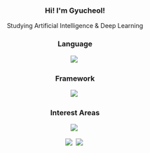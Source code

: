 <h3 align="center">Hi! I'm Gyucheol!</h3>
<p align="center">Studying Artificial Intelligence & Deep Learning</p>
<h3 align="center">Language</h3>
<p align="center">
  <img src="https://img.shields.io/badge/Python-3776AB?style=flat-square&logo=Python&logoColor=white"/>&nbsp;
<h3 align="center">Framework</h3>
<p align="center">
  <img src="https://img.shields.io/badge/PyTorch-EE4C2C?style=flat-square&logo=PyTorch&logoColor=white"/>&nbsp;
<h3 align="center">Interest Areas</h3>
<p align="center">
  <img src="https://img.shields.io/badge/Hugging%20Face-FF6F00?style=flat-square&logo=huggingface&logoColor=white"/>&nbsp;
<p align="center">
  <img src="https://img.shields.io/badge/Computer%20Vision-FF6F00?style=flat-square&logo=computer-vision&logoColor=white"/>&nbsp;
  <img src="https://img.shields.io/badge/NLP-3D8B37?style=flat-square&logo=natural-language-processing&logoColor=white"/>&nbsp;
</p>
